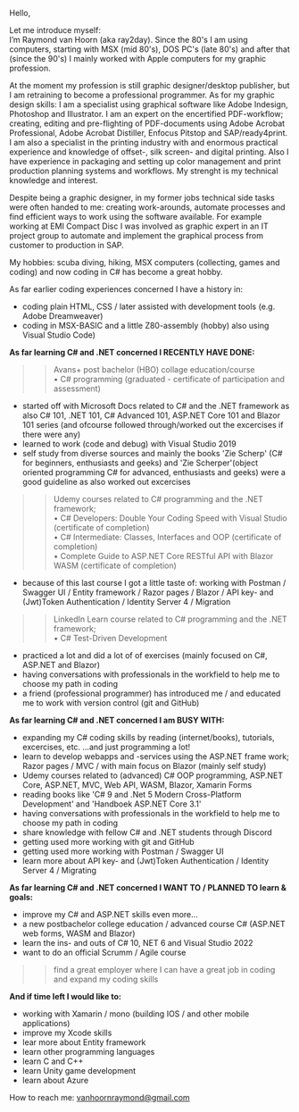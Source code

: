 Hello,

Let me introduce myself:</BR>
I’m Raymond van Hoorn (aka ray2day). Since the 80's I am using computers, starting with MSX (mid 80's), DOS PC's (late 80's) and after that (since the 90's) I mainly worked with Apple computers for my graphic profession.

At the moment my profession is still graphic designer/desktop publisher, but I am retraining to become a professional programmer. As for my
graphic design skills: I am a specialist using graphical software like Adobe Indesign, Photoshop and Illustrator. I am an expert on the encertified PDF-workflow; creating, editing and pre-flighting of PDF-documents using Adobe Acrobat Professional, Adobe Acrobat Distiller, Enfocus Pitstop and SAP/ready4print. I am also a specialist in the printing industry with and enormous practical experience and knowledge of offset-, silk screen- and digital printing. Also I have experience in packaging and setting up color management and print production planning systems and workflows. My strenght is my technical knowledge and interest.

Despite being a graphic designer, in my former jobs technical side tasks were often handed to me: creating work-arounds, automate processes and find efficient ways to work using the software available. For example working at EMI Compact Disc I was involved as graphic expert in an IT project group to automate and implement the graphical process from customer to production in SAP.

My hobbies: scuba diving, hiking, MSX computers (collecting, games and coding) and now coding in C# has become a great hobby.



As far earlier coding experiences concerned I have a history in:
- coding plain HTML, CSS / later assisted with development tools (e.g. Adobe Dreamweaver)
- coding in MSX-BASIC and a little Z80-assembly (hobby) also using Visual Studio Code)



**As far learning C# and .NET concerned I RECENTLY HAVE DONE:**
>> Avans+ post bachelor (HBO) collage education/course</BR>
• C# programming (graduated - certificate of participation and assessment)
- started off with Microsoft Docs related to C# and the .NET framework as also C# 101, .NET 101, C# Advanced 101, ASP.NET Core 101 and Blazor 101 series (and ofcourse followed through/worked out the excercises if there were any)
- learned to work (code and debug) with Visual Studio 2019
- self study from diverse sources and mainly the books 'Zie Scherp' (C# for beginners, enthusiasts and geeks) and 'Zie Scherper'(object oriented programming C# for advanced, enthusiasts and geeks) were a good guideline as also worked out excercises
>> Udemy courses related to C# programming and the .NET framework;</BR>
• C# Developers: Double Your Coding Speed with Visual Studio (certificate of completion)</BR>
• C# Intermediate: Classes, Interfaces and OOP (certificate of completion)</BR>
• Complete Guide to ASP.NET Core RESTful API with Blazor WASM (certificate of completion)</P>
- because of this last course I got a little taste of: working with Postman / Swagger UI / Entity framework / Razor pages / Blazor / API key- and (Jwt)Token Authentication / Identity Server 4 / Migration

>> LinkedIn Learn course related to C# programming and the .NET framework;</BR>
• C# Test-Driven Development</BR>
- practiced a lot and did a lot of of exercises (mainly focused on C#, ASP.NET and Blazor)
- having conversations with professionals in the workfield to help me to choose my path in coding
- a friend (professional programmer) has introduced me / and educated me to work with version control (git and GitHub)


**As far learning C# and .NET concerned I am BUSY WITH:**
- expanding my C# coding skills by reading (internet/books), tutorials, excercises, etc. ...and just programming a lot!</BR>
- learn to develop webapps and -services using the ASP.NET frame work; Razor pages / MVC / with main focus on Blazor (mainly self study)
- Udemy courses related to (advanced) C# OOP programming, ASP.NET Core, ASP.NET, MVC, Web API, WASM, Blazor, Xamarin Forms
- reading books like 'C# 9 and .Net 5 Modern Cross-Platform Development' and 'Handboek ASP.NET Core 3.1'
- having conversations with professionals in the workfield to help me to choose my path in coding
- share knowledge with fellow C# and .NET students through Discord
- getting used more working with git and GitHub
- getting used more working with Postman / Swagger UI
- learn more about API key- and (Jwt)Token Authentication / Identity Server 4 / Migrating



**As far learning C# and .NET concerned I WANT TO / PLANNED TO learn & goals:**
- improve my C# and ASP.NET skills even more...
- a new postbachelor college education / advanced course C# (ASP.NET web forms, WASM and Blazor)
- learn the ins- and outs of C# 10, NET 6 and Visual Studio 2022
- want to do an official Scrumm / Agile course

>> find a great employer where I can have a great job in coding and expand my coding skills


**And if time left I would like to:**
- working with Xamarin / mono (building IOS / and other mobile applications)
- improve my Xcode skills
- lear more about Entity framework
- learn other programming languages
- learn C and C++
- learn Unity game development
- learn about Azure


How to reach me:
vanhoornraymond@gmail.com
